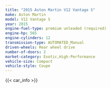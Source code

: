 ```yaml
---
title: "2015 Aston Martin V12 Vantage S"
make: Aston Martin
model: V12 Vantage S
year: 2015
engine-fuel-type: premium unleaded (required)
engine-hp: 565
engine-cylinders: 12
transmission-type: AUTOMATED_Manual
driven-wheels: Rear wheel drive
number-of-doors: 2
market-category: Exotic,High-Performance
vehicle-size: Compact
vehicle-style: Coupe
---
```


{{< car_info >}}
